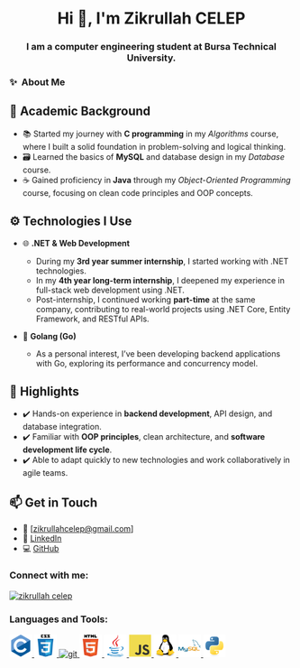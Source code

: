 <h1 align="center">Hi 👋, I'm Zikrullah CELEP</h1>
<h3 align="center">I am a computer engineering student at Bursa Technical University.</h3>

### ✨&nbsp; About Me

## 🧠 Academic Background

- 📚 Started my journey with **C programming** in my *Algorithms* course, where I built a solid foundation in problem-solving and logical thinking.
- 🗃️ Learned the basics of **MySQL** and database design in my *Database* course.
- ☕ Gained proficiency in **Java** through my *Object-Oriented Programming* course, focusing on clean code principles and OOP concepts.

## ⚙️ Technologies I Use

- 🌐 **.NET & Web Development**  
  - During my **3rd year summer internship**, I started working with .NET technologies.
  - In my **4th year long-term internship**, I deepened my experience in full-stack web development using .NET.
  - Post-internship, I continued working **part-time** at the same company, contributing to real-world projects using .NET Core, Entity Framework, and RESTful APIs.

- 🧪 **Golang (Go)**  
  - As a personal interest, I’ve been developing backend applications with Go, exploring its performance and concurrency model.

## 🚀 Highlights

- ✔️ Hands-on experience in **backend development**, API design, and database integration.
- ✔️ Familiar with **OOP principles**, clean architecture, and **software development life cycle**.
- ✔️ Able to adapt quickly to new technologies and work collaboratively in agile teams.



## 📫 Get in Touch

- 📧 [zikrullahcelep@gmail.com]
- 💼 [LinkedIn](https://www.linkedin.com/in/zikrullah-celep)
- 💻 [GitHub](https://github.com/zikrullahcelep611)

<h3 align="left">Connect with me:</h3>
<p align="left">
<a href="https://linkedin.com/in/zikrullah-celep" target="blank"><img align="center" src="https://raw.githubusercontent.com/rahuldkjain/github-profile-readme-generator/master/src/images/icons/Social/linked-in-alt.svg" alt="zikrullah celep" height="30" width="40" /></a>
</p>

<h3 align="left">Languages and Tools:</h3>
<p align="left"> <a href="https://www.cprogramming.com/" target="_blank" rel="noreferrer"> <img src="https://raw.githubusercontent.com/devicons/devicon/master/icons/c/c-original.svg" alt="c" width="40" height="40"/> </a> <a href="https://www.w3schools.com/css/" target="_blank" rel="noreferrer"> <img src="https://raw.githubusercontent.com/devicons/devicon/master/icons/css3/css3-original-wordmark.svg" alt="css3" width="40" height="40"/> </a> <a href="https://git-scm.com/" target="_blank" rel="noreferrer"> <img src="https://www.vectorlogo.zone/logos/git-scm/git-scm-icon.svg" alt="git" width="40" height="40"/> </a> <a href="https://www.w3.org/html/" target="_blank" rel="noreferrer"> <img src="https://raw.githubusercontent.com/devicons/devicon/master/icons/html5/html5-original-wordmark.svg" alt="html5" width="40" height="40"/> </a> <a href="https://www.java.com" target="_blank" rel="noreferrer"> <img src="https://raw.githubusercontent.com/devicons/devicon/master/icons/java/java-original.svg" alt="java" width="40" height="40"/> </a> <a href="https://developer.mozilla.org/en-US/docs/Web/JavaScript" target="_blank" rel="noreferrer"> <img src="https://raw.githubusercontent.com/devicons/devicon/master/icons/javascript/javascript-original.svg" alt="javascript" width="40" height="40"/> </a> <a href="https://www.linux.org/" target="_blank" rel="noreferrer"> <img src="https://raw.githubusercontent.com/devicons/devicon/master/icons/linux/linux-original.svg" alt="linux" width="40" height="40"/> </a> <a href="https://www.mysql.com/" target="_blank" rel="noreferrer"> <img src="https://raw.githubusercontent.com/devicons/devicon/master/icons/mysql/mysql-original-wordmark.svg" alt="mysql" width="40" height="40"/> </a> <a href="https://www.python.org" target="_blank" rel="noreferrer"> <img src="https://raw.githubusercontent.com/devicons/devicon/master/icons/python/python-original.svg" alt="python" width="40" height="40"/> </a> </p>
